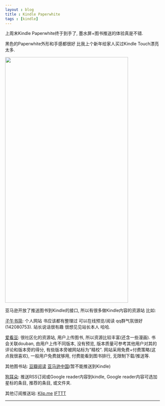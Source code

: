 ```yaml
---
layout : blog
title : Kindle Paperwhite
tags : [kindle]
---
```


上周末Kindle Paperwhite终于到手了, 墨水屏+图书推送的体验真是不错.

黑色的Paperwhite外形和手感都很好 比我上个新年给家人买过Kindle Touch漂亮太多.

<img width="400" height="800" src="{{site.baseurl}}/img/kindle_paperwhite.jpg" />

亚马逊开放了推送图书到Kindle的接口, 所以有很多做Kindle内容的资源站 比如:

[子午书简](http://book.zi5.me/ "子午书简"):
个人网站 书应该都有整理过 可以在线预览/阅读 qq群气氛很好(142080753). 站长说话很有趣 很想见见站长本人 哈哈.

[爱看豆](http://ikandou.com "爱看豆"):
很社区化的资源站, 用户上传图书, 所以资源比较丰富(还含一些漫画). 书会关联douban, 由用户上传不同版本, 没有预览, 版本质量可参考其他用户对其的评论和版本旁的得分, 有些版本旁被网站标为"精校".
网站采用免费+付费策略(这点我很喜欢), 一般用户免费就够用, 付费能看到图书排行, 无限制下载/推送等.

其他图书站: [豆瓣阅读](http://read.douban.com/ "豆瓣阅读") [亚马逊中国](http://www.amazon.cn/Kindle%E7%94%B5%E5%AD%90%E4%B9%A6/b/ref=nav_swm_xmastobuy?ie=UTF8&node=116169071&pf_rd_p=66975072&pf_rd_s=nav-sitewide-msg&pf_rd_t=4201&pf_rd_i=navbar-4201&pf_rd_m=A1AJ19PSB66TGU&pf_rd_r=1XM7SQPMS3NDXTX75SKQ "亚马逊中国")(暂不能推送到Kindle)

[狗耳朵](http://www.mydogear.com/ "狗耳朵"):
推送RSS订阅或Google reader内容到kindle, Google reader内容可选加星标的条目, 推荐的条目, 或文件夹.

其他订阅推送站: [Klip.me](http://www.klip.me "Klip.me") [IFTTT](http://www.douban.com/group/topic/34867704/ "IFTTT")

---